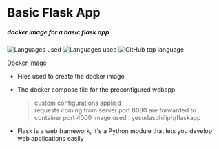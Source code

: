 # Basic Flask App
##### docker image for a basic flask app
![Languages used](https://img.shields.io/badge/Number%20of%20Languages-2-Green) ![Languages used](https://img.shields.io/badge/Languages-Python,%20Dockerfile-Green) ![GitHub top language](https://img.shields.io/github/languages/top/yesudas-philiph/flask-app)

[Docker image](https://hub.docker.com/repository/docker/yesudasphiliph/flaskapp) 
- Files used to create the docker image 

- The docker compose file for the preconfigured webapp
   > custom configurations applied\
    requests coming from server port 8080 are forwarded to container port 4000
    image used : yesudasphiliph/flaskapp
- Flask is a web framework, it's a Python module that lets you develop web applications easily

